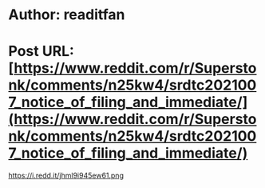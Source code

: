 # Author: readitfan
# Post URL: [https://www.reddit.com/r/Superstonk/comments/n25kw4/srdtc2021007_notice_of_filing_and_immediate/](https://www.reddit.com/r/Superstonk/comments/n25kw4/srdtc2021007_notice_of_filing_and_immediate/)


https://i.redd.it/jhml9i945ew61.png